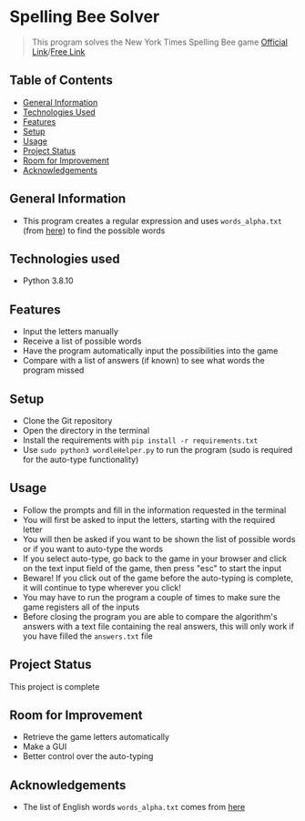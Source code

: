 # Spelling Bee Solver
> This program solves the New York Times Spelling Bee game [Official Link](https://www.nytimes.com/puzzles/spelling-bee)/[Free Link](https://freebee.fun/play/)

## Table of Contents
* [General Information](#general-information)
* [Technologies Used](#technologies-used)
* [Features](#features)
* [Setup](#setup)
* [Usage](#usage)
* [Project Status](#project-status)
* [Room for Improvement](#room-for-improvement)
* [Acknowledgements](#acknowledgements)


## General Information
- This program creates a regular expression and uses `words_alpha.txt` (from [here](https://github.com/dwyl/english-words)) to find the possible words

## Technologies used
- Python 3.8.10

## Features
- Input the letters manually
- Receive a list of possible words
- Have the program automatically input the possibilities into the game
- Compare with a list of answers (if known) to see what words the program missed

## Setup
- Clone the Git repository
- Open the directory in the terminal
- Install the requirements with `pip install -r requirements.txt`
- Use `sudo python3 wordleHelper.py` to run the program (sudo is required for the auto-type functionality)

## Usage
- Follow the prompts and fill in the information requested in the terminal
- You will first be asked to input the letters, starting with the required letter
- You will then be asked if you want to be shown the list of possible words or if you want to auto-type the words
- If you select auto-type, go back to the game in your browser and click on the text input field of the game, then press "esc" to start the input
- Beware! If you click out of the game before the auto-typing is complete, it will continue to type wherever you click!
- You may have to run the program a couple of times to make sure the game registers all of the inputs
- Before closing the program you are able to compare the algorithm's answers with a text file containing the real answers, this will only work if you have filled the `answers.txt` file

## Project Status
This project is complete

## Room for Improvement
- Retrieve the game letters automatically
- Make a GUI
- Better control over the auto-typing

## Acknowledgements
- The list of English words `words_alpha.txt` comes from [here](https://github.com/dwyl/english-words)
